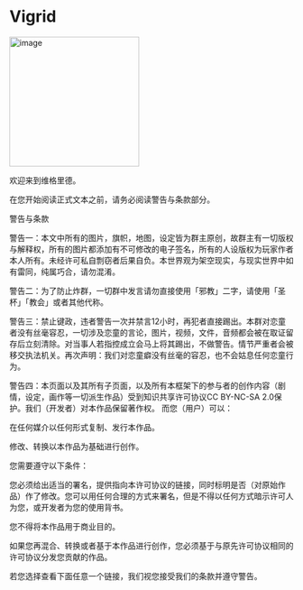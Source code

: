 # Vigrid

<img width="230" alt="image" src="https://github.com/sherman-cheung/Vigrid/assets/143981632/099c74a7-e404-4fb7-9929-1ef73b85d95a">

欢迎来到维格里德。

在您开始阅读正式文本之前，请务必阅读警告与条款部分。

警告与条款

警告一：本文中所有的图片，旗帜，地图，设定皆为群主原创，故群主有一切版权与解释权，所有的图片都添加有不可修改的电子签名，所有的人设版权为玩家作者本人所有。未经许可私自剽窃者后果自负。本世界观为架空现实，与现实世界中如有雷同，纯属巧合，请勿混淆。

警告二：为了防止炸群，一切群中发言请勿直接使用「邪教」二字，请使用「圣杯」「教会」或者其他代称。

警告三：禁止键政，违者警告一次并禁言12小时，再犯者直接踢出。本群对恋童者没有丝毫容忍，一切涉及恋童的言论，图片，视频，文件，音频都会被在取证留存后立刻清除。对当事人若指控成立会马上将其踢出，不做警告。情节严重者会被移交执法机关。再次声明：我们对恋童癖没有丝毫的容忍，也不会姑息任何恋童行为。

警告四：本页面以及其所有子页面，以及所有本框架下的参与者的创作内容（剧情，设定，画作等一切派生作品）受到知识共享许可协议CC BY-NC-SA 2.0保护。我们（开发者）对本作品保留著作权。
而您（用户）可以：

在任何媒介以任何形式复制、发行本作品。

修改、转换以本作品为基础进行创作。

您需要遵守以下条件：

您必须给出适当的署名，提供指向本许可协议的链接，同时标明是否（对原始作品）作了修改。您可以用任何合理的方式来署名，但是不得以任何方式暗示许可人为您，或开发者为您的使用背书。

您不得将本作品用于商业目的。

如果您再混合、转换或者基于本作品进行创作，您必须基于与原先许可协议相同的许可协议分发您贡献的作品。

若您选择查看下面任意一个链接，我们视您接受我们的条款并遵守警告。
